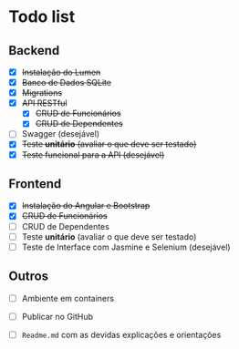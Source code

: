 # Todo list

## Backend
 - [x] ~~Instalação do Lumen~~
 - [x] ~~Banco de Dados SQLite~~
 - [x] ~~Migrations~~
 - [x] ~~API RESTful~~
   - [x] ~~CRUD de Funcionários~~
   - [x] ~~CRUD de Dependentes~~
 - [ ] Swagger (desejável)
 - [x] ~~Teste **unitário** (avaliar o que deve ser testado)~~
 - [x] ~~Teste funcional para a API (desejável)~~

## Frontend
 - [x] ~~Instalação do Angular e Bootstrap~~
 - [x] ~~CRUD de Funcionários~~
 - [ ] CRUD de Dependentes
 - [ ] Teste **unitário** (avaliar o que deve ser testado)
 - [ ] Teste de Interface com Jasmine e Selenium (desejável)

## Outros
 - [ ] Ambiente em containers
 - [ ] Publicar no GitHub
 - [ ] `Readme.md` com as devidas explicações e orientações


